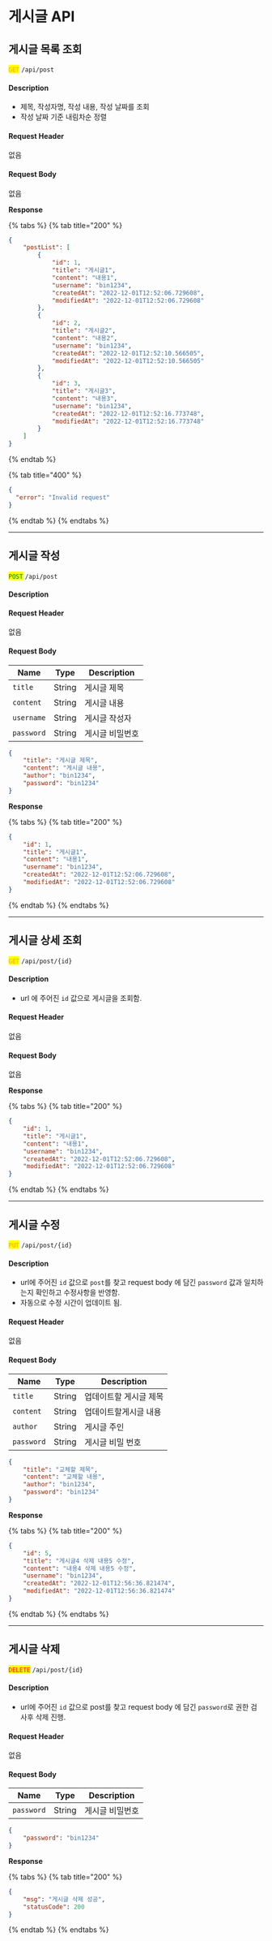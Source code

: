 # 게시글 API

## 게시글 목록 조회

<mark style="color:orange;">`GET`</mark> `/api/post`

#### Description

* 제목, 작성자명, 작성 내용, 작성 날짜를 조회
* 작성 날짜 기준 내림차순 정렬

#### Request Header
없음
#### Request Body
없음


**Response**

{% tabs %}
{% tab title="200" %}
```json
{
    "postList": [
        {
            "id": 1,
            "title": "게시글1",
            "content": "내용1",
            "username": "bin1234",
            "createdAt": "2022-12-01T12:52:06.729608",
            "modifiedAt": "2022-12-01T12:52:06.729608"
        },
        {
            "id": 2,
            "title": "게시글2",
            "content": "내용2",
            "username": "bin1234",
            "createdAt": "2022-12-01T12:52:10.566505",
            "modifiedAt": "2022-12-01T12:52:10.566505"
        },
        {
            "id": 3,
            "title": "게시글3",
            "content": "내용3",
            "username": "bin1234",
            "createdAt": "2022-12-01T12:52:16.773748",
            "modifiedAt": "2022-12-01T12:52:16.773748"
        }
    ]
}
```
{% endtab %}

{% tab title="400" %}
```json
{
  "error": "Invalid request"
}
```
{% endtab %}
{% endtabs %}

***

## 게시글 작성

<mark style="color:green;">`POST`</mark> `/api/post`

#### Description

#### Request Header
없음
#### Request Body

| Name       | Type   | Description |
| ---------- | ------ | ----------- |
| `title`    | String | 게시글 제목      |
| `content`  | String | 게시글 내용      |
| `username` | String | 게시글 작성자     |
| `password` | String | 게시글 비밀번호    |

```json
{
    "title": "게시글 제목",
    "content": "게시글 내용",
    "author": "bin1234",
    "password": "bin1234"
}
```

**Response**

{% tabs %}
{% tab title="200" %}
```json
{
    "id": 1,
    "title": "게시글1",
    "content": "내용1",
    "username": "bin1234",
    "createdAt": "2022-12-01T12:52:06.729608",
    "modifiedAt": "2022-12-01T12:52:06.729608"
}
```
{% endtab %}
{% endtabs %}

***

## 게시글 상세 조회

<mark style="color:orange;">`GET`</mark> `/api/post/{id}`

#### Description
- url 에 주어진 `id` 값으로 게시글을 조회함.

#### Request Header
없음

#### Request Body
없음

**Response**

{% tabs %}
{% tab title="200" %}
```json
{
    "id": 1,
    "title": "게시글1",
    "content": "내용1",
    "username": "bin1234",
    "createdAt": "2022-12-01T12:52:06.729608",
    "modifiedAt": "2022-12-01T12:52:06.729608"
}
```
{% endtab %}
{% endtabs %}

***

## 게시글 수정

<mark style="color:orange;">`PUT`</mark> `/api/post/{id}`

#### Description
- url에 주어진 `id` 값으로 `post`를 찾고 request body 에 담긴 `password` 값과 일치하는지 확인하고 수정사항을 반영함.
- 자동으로 수정 시간이 업데이트 됨.

#### Request Header
없음

#### Request Body

| Name       | Type   | Description   |
|------------| ------ |---------------|
| `title`    | String | 업데이트할  게시글 제목 |
| `content`  | String | 업데이트할게시글 내용   |
 | `author`  | String | 게시글 주인 |
| `password` | String | 게시글 비밀 번호     |

```json
{
    "title": "교체할 제목",
    "content": "교체할 내용",
    "author": "bin1234",
    "password": "bin1234"
}
```
**Response**

{% tabs %}
{% tab title="200" %}
```json
{
    "id": 5,
    "title": "게시글4 삭제 내용5 수정",
    "content": "내용4 삭제 내용5 수정",
    "username": "bin1234",
    "createdAt": "2022-12-01T12:56:36.821474",
    "modifiedAt": "2022-12-01T12:56:36.821474"
}
```
{% endtab %}
{% endtabs %}

***

## 게시글 삭제

<mark style="color:red;">`DELETE`</mark> `/api/post/{id}`

#### Description
- url에 주어진 `id` 값으로 post를 찾고 request body 에 담긴 `password`로 권한 검사후 삭제 진행.

#### Request Header
없음

#### Request Body
| Name | Type | Description  |
|----|-----|--------------|
|`password`|String|게시글 비밀번호|

```json
{
    "password": "bin1234"
}
```

**Response**

{% tabs %}
{% tab title="200" %}
```json
{
    "msg": "게시글 삭제 성공",
    "statusCode": 200
}
```
{% endtab %}
{% endtabs %}
